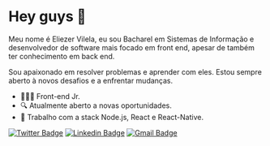 # Hey guys 👋 

Meu nome é Eliezer Vilela, eu sou Bacharel em Sistemas de Informação e desenvolvedor de software mais focado em front end, apesar de também ter conhecimento em back end.

Sou apaixonado em resolver problemas e aprender com eles. Estou sempre aberto à novos desafios e a enfrentar mudanças.

-   👨🏻‍💻 Front-end Jr.
- 🔍 Atualmente aberto a novas oportunidades.
- 📰 Trabalho com a stack Node.js, React e React-Native.

[![Twitter Badge](https://img.shields.io/badge/-@Eliezer_Lincon-6633cc?style=flat-square&labelColor=6633cc&logo=twitter&logoColor=white&link=https://twitter.com/Eliezer_Lincon)](https://twitter.com/Eliezer_Lincon) 
[![Linkedin Badge](https://img.shields.io/badge/-Diego%20Fernandes-6633cc?style=flat-square&logo=Linkedin&logoColor=white&link=https://www.linkedin.com/in/diego-schell-fernandes/)](https://www.linkedin.com/in/diego-schell-fernandes/) 
[![Gmail Badge](https://img.shields.io/badge/-diego.schell.f@gmail.com-6633cc?style=flat-square&logo=Gmail&logoColor=white&link=mailto:diego.schell.f@gmail.com)](mailto:diego.schell.f@gmail.com)
